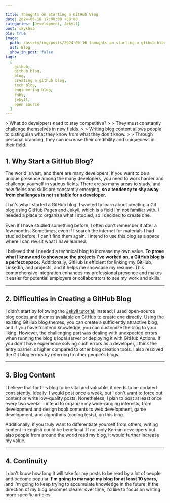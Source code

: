 ```yaml
---

title: Thoughts on Starting a GitHub Blog
date: 2024-06-16 17:00:00 +09:00
categories: [Development, Jekyll]
post: skykhs3
pin: true
image:
  path: /assets/img/posts/2024-06-16-thoughts-on-starting-a-github-blog/jekyll_pages.webp
  alt: Blog
  show_in_post: false
tags:
  [
    github,
    github blog,
    blog,
    creating a github blog,
    tech blog,
    engineering blog,
    ruby,
    jekyll,
    open source
  ]
---
```

<div markdown="1">
> What do developers need to stay competitive?
>
> They must constantly challenge themselves in new fields.
> 
> Writing blog content allows people to distinguish what they know from what they don't know.
> 
> Through personal branding, they can increase their credibility and uniqueness in their field.

## 1. Why Start a GitHub Blog? 

The world is vast, and there are many developers. If you want to be a unique presence among the many developers, you need to work harder and challenge yourself in various fields. There are so many areas to study, and new fields and skills are constantly emerging, **so a tendency to shy away from challenges is not suitable for a developer.**

That's why I started a GitHub blog. I wanted to learn about creating a Git blog using GitHub Pages and Jekyll, which is a field I'm not familiar with. I needed a place to organize what I studied, so I decided to create one.

Even if I have studied something before, I often don't remember it after a few months. Sometimes, even if I search the internet for materials I had studied before, I can't find them again. I intend to use this blog as a space where I can revisit what I have learned.

I believed that I needed a technical blog to increase my own value. **To prove what I know and to showcase the projects I've worked on, a GitHub blog is a perfect space.** Additionally, GitHub is efficient for linking my GitHub, LinkedIn, and projects, and it helps me showcase my resume. This comprehensive integration enhances my professional presence and makes it easier for potential employers or collaborators to see my work and skills.

---
## 2. Difficulties in Creating a GitHub Blog

I didn't start by following the [Jekyll tutorial](https://jekyllrb-ko.github.io/); instead, I used open-source blog codes and themes available on GitHub to create one directly. Using the existing GitHub blog themes, you can create a sufficiently attractive blog, and if you have frontend knowledge, you can customize the blog to your liking. However, the challenging part was dealing with unexpected errors when running the blog's local server or deploying it with GitHub Actions. If you don't have experience solving such errors as a developer, I think the entry barrier is higher compared to other blog creation tools. I also resolved the Git blog errors by referring to other people's blogs.

---
## 3. Blog Content

I believe that for this blog to be vital and valuable, it needs to be updated consistently. Ideally, I would post once a week, but I don't want to force out content or write low-quality posts. Nonetheless, I plan to post at least once every two weeks. I intend to organize my wide-ranging interests, from development and design book contents to web development, game development, and algorithms (coding tests), on this blog.

Additionally, if you truly want to differentiate yourself from others, writing content in English could be beneficial. If not only Korean developers but also people from around the world read my blog, it would further increase my value.

---
## 4. Continuity
I don't know how long it will take for my posts to be read by a lot of people and become popular. **I'm going to manage my blog for at least 10 years,** and I'm going to keep trying to accumulate knowledge in the future. If the direction of my blog becomes clearer over time, I'd like to focus on writing more specific articles.

</div>